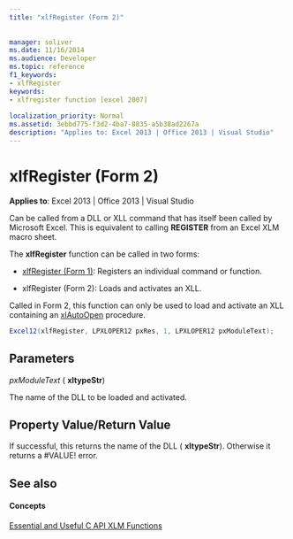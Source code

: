 ```yaml
---
title: "xlfRegister (Form 2)"
 
 
manager: soliver
ms.date: 11/16/2014
ms.audience: Developer
ms.topic: reference
f1_keywords:
- xlfRegister
keywords:
- xlfregister function [excel 2007]
 
localization_priority: Normal
ms.assetid: 3ebbd775-f3d2-4ba7-8835-a5b38ad2267a
description: "Applies to: Excel 2013 | Office 2013 | Visual Studio"
---
```


# xlfRegister (Form 2)

 **Applies to**: Excel 2013 | Office 2013 | Visual Studio 
  
Can be called from a DLL or XLL command that has itself been called by Microsoft Excel. This is equivalent to calling **REGISTER** from an Excel XLM macro sheet. 
  
The **xlfRegister** function can be called in two forms: 
  
- [xlfRegister (Form 1)](xlfregister-form-1.md): Registers an individual command or function.
    
- xlfRegister (Form 2): Loads and activates an XLL.
    
Called in Form 2, this function can only be used to load and activate an XLL containing an [xlAutoOpen](xlautoopen.md) procedure. 
  
```cs
Excel12(xlfRegister, LPXLOPER12 pxRes, 1, LPXLOPER12 pxModuleText);
```

## Parameters

 _pxModuleText_ ( **xltypeStr**)
  
The name of the DLL to be loaded and activated.
  
## Property Value/Return Value

If successful, this returns the name of the DLL ( **xltypeStr**). Otherwise it returns a #VALUE! error.
  
## See also

#### Concepts

[Essential and Useful C API XLM Functions](essential-and-useful-c-api-xlm-functions.md)

